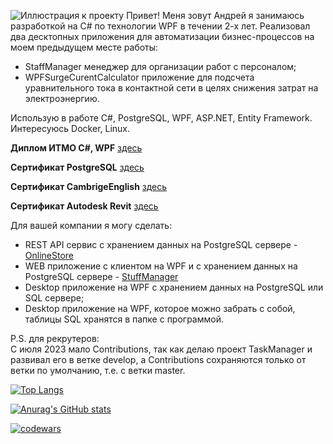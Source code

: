 ![Иллюстрация к проекту](https://vscode.ru/wp-content/uploads/2017/11/hello-world.jpg)
Привет! Меня зовут Андрей я занимаюсь разработкой на C# по технологии WPF в течении 2-х лет. Реализовал два десктопных приложения для автоматизации бизнес-процессов на моем предыдущем месте работы:
- StaffManager менеджер для организации работ с персоналом;
- WPFSurgeCurentСalculator приложение для подсчета уравнительного тока в контактной сети в целях снижения затрат на электроэнергию.

Использую в работе C#, PostgreSQL, WPF, ASP.NET, Entity Framework.  Интересуюсь Docker, Linux.
  
**Диплом ИТМО C#, WPF** [здесь](https://github.com/ZhiyanovAndrey/ZhiyanovAndrey/blob/main/2022-04-30%20%D0%B4%D0%B8%D0%BF%D0%BB%D0%BE%D0%BC%20%D0%98%D0%A2%D0%9C%D0%9E.pdf)

**Сертификат PostgreSQL** [здесь](https://github.com/ZhiyanovAndrey/ZhiyanovAndrey/blob/main/stepik-certificate-97207-fa9faa4.pdf)

**Сертификат CambrigeEnglish** [здесь](https://github.com/ZhiyanovAndrey/ZhiyanovAndrey/blob/main/photo_2024-02-22_10-07-38.jpg)

**Сертификат Autodesk Revit** [здесь](https://github.com/ZhiyanovAndrey/ZhiyanovAndrey/blob/main/2022-03-22%20AutoDesk%20Revit%20%D0%B4%D0%BB%D1%8F%20%D0%90%D1%80%D1%85%D0%B8%D1%82%D0%B5%D0%BA%D1%82%D0%BE%D1%80%D0%BE%D0%B2%20%D1%81%D0%B5%D1%80%D1%82%D0%B8%D1%84%D0%B8%D0%BA%D0%B0%D1%82.pdf)


Для вашей компании я могу сделать:

- REST API сервис с хранением данных на PostgreSQL сервере - [OnlineStore](https://github.com/ZhiyanovAndrey/OnlineStore)
- WEB приложение с клиентом на WPF и с хранением данных на PostgreSQL сервере - [StuffManager](https://github.com/ZhiyanovAndrey/StaffManager)
- Desktop приложение на WPF с хранением данных на PostgreSQL или SQL сервере;
- Desktop приложение на WPF, которое можно забрать с собой, таблицы SQL хранятся в папке с программой.

P.S. для рекрутеров:  
С июля 2023 мало Contributions, так как делаю проект TaskManager и развивал его в ветке develop, а Contributions сохраняются только от ветки по умолчанию, т.е. с ветки master. 

[![Top Langs](https://github-readme-stats.vercel.app/api/top-langs/?username=ZhiyanovAndrey&layout=compact)](https://github.com/ZhiyanovAndrey/github-readme-stats)

[![Anurag's GitHub stats](https://github-readme-stats.vercel.app/api?username=ZhiyanovAndrey)](https://github.com/ZhiyanovAndrey/github-readme-stats)

[![codewars](https://www.codewars.com/users/ZhiyanovAndrey/badges/large)](https://www.codewars.com/users/ZhiyanovAndrey)

<!--
**ZhiyanovAndrey/ZhiyanovAndrey** is a ✨ _special_ ✨ repository because its `README.md` (this file) appears on your GitHub profile.

![Иллюстрация к проекту](https://github.com/jon/coolproject/raw/master/image/image.png)

![Image alt](https://github.com/{username}/{repository}/raw/{branch}/{path}/image.png)

{username} — ваш ник на ГитХабе;
{repository} — репозиторий где хранятся картинки;
{branch} — ветка репозитория;
{path} — путь к месту нахождения картинки.

Here are some ideas to get you started:

- 🔭 I’m currently working on ...
- 🌱 I’m currently learning ...
- 👯 I’m looking to collaborate on ...
- 🤔 I’m looking for help with ...
- 💬 Ask me about ...
- 📫 How to reach me: ...
- 😄 Pronouns: ...
- ⚡ Fun fact: ...
-->
